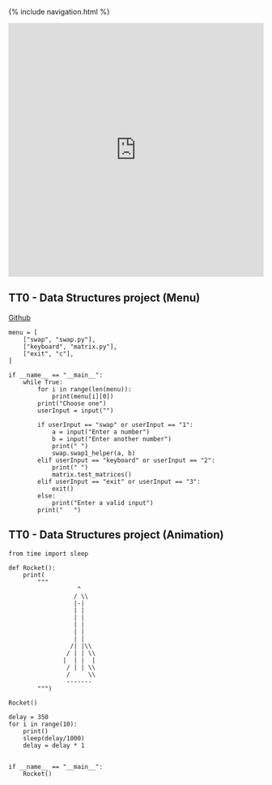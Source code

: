 {% include navigation.html %}

<iframe frameborder="0" width="100%" height="500px" src="https://replit.com/@Samayas/Tri3-Samaya-5?lite=true"></iframe>

## TT0 - Data Structures project (Menu)
<a href="https://github.com/samayass/Tri3-Samaya">Github</a> <br>

```
menu = [
    ["swap", "swap.py"],
    ["keyboard", "matrix.py"],
    ["exit", "c"],
]

if __name__ == "__main__":
    while True:
        for i in range(len(menu)):
            print(menu[i][0])
        print("Choose one")
        userInput = input("")

        if userInput == "swap" or userInput == "1":
            a = input("Enter a number")
            b = input("Enter another number")
            print(" ")
            swap.swap1_helper(a, b)
        elif userInput == "keyboard" or userInput == "2":
            print(" ")
            matrix.test_matrices()
        elif userInput == "exit" or userInput == "3":
            exit()
        else:
            print("Enter a valid input")
        print("   ")

```

## TT0 - Data Structures project (Animation)
 
``` 
from time import sleep

def Rocket():
    print(
        """
                   ^
                  / \\
                  |-|
                  | |
                  | |
                  | |
                  | |
                  | |
                 /| |\\
                / | | \\
               |  | |  |
                / | | \\
                /     \\
                -------
        """)

Rocket()

delay = 350
for i in range(10):
    print()
    sleep(delay/1000)
    delay = delay * 1


if __name__ == "__main__":
    Rocket()
```
